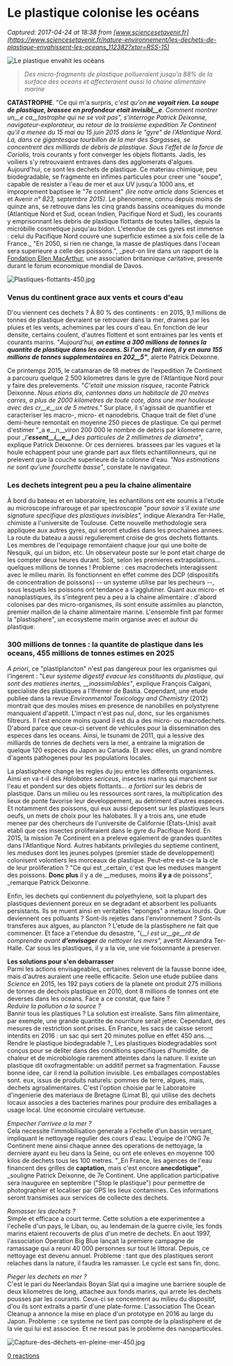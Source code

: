 # Le plastique colonise les océans

_Captured: 2017-04-24 at 18:38 from [www.sciencesetavenir.fr](https://www.sciencesetavenir.fr/nature-environnement/les-dechets-de-plastique-envahissent-les-oceans_112382?xtor=RSS-15)_

![Le plastique envahit les océans](https://www.sciencesetavenir.fr/assets/img/2014/06/23/cover-r4x3w1000-58fa2dc1db547-des-micro-fragments-de-plastique-pollueraient-jusqu-a-88.jpg)

> _Des micro-fragments de plastique pollueraient jusqu'a 88% de la surface des oceans et affecteraient aussi la chaine alimentaire marine_

**CATASTROPHE**. "Ce qui m'a surpris, _c'est qu'on __ne voyait rien. La soupe de plastique, brassee en profondeur etait invisibl__e__. Comment montrer un__e __ca__tastrophe qui ne se voit pas",_ s'interroge Patrick Deixonne, navigateur-explorateur, au retour de la troisieme expedition 7e Continent qu'il a menee du 15 mai au 15 juin 2015 dans le "gyre" de l'Atlantique Nord. La, dans ce gigantesque tourbillon de la mer des Sargasses, se concentrent des milliards de debris de plastique. Sous l'effet de la force de Coriolis_,_ trois courants y font converger les objets flottants. Jadis, les voiliers s'y retrouvaient entraves dans des agglomerats d'algues. Aujourd'hui, ce sont les dechets de plastique. Ce materiau chimique, peu biodegradable, se fragmente en infimes particules pour creer une "soupe", capable de resister a l'eau de mer et aux UV jusqu'a 1000 ans, et improprement baptisee le "7e continent" _(lire notre article_ _dans_ Sciences et et Avenir _n° 823, septembre 2015)_. Le phenomene, connu depuis moins de quinze ans, se retrouve dans les cinq grands bassins oceaniques du monde (Atlantique Nord et Sud, ocean Indien, Pacifique Nord et Sud), les courants y emprisonnant les debris de plastique flottants de toutes tailles, depuis la microbille cosmetique jusqu'au bidon. L'etendue de ces gyres est immense : celui du Pacifique Nord couvre une superficie estimee a six fois celle de la France._ "En 2050, si rien ne change, la masse de plastiques dans l'ocean sera superieure a celle des poissons.", _peut-on lire dans un rapport de la [Fondation Ellen MacArthur](http://www.ellenmacarthurfoundation.org/ce100/directory/scottish-smes), une association britannique caritative, presente durant le forum economique mondial de Davos.

![Plastiques-flottants-450.jpg](http://baladesnaturalistes.hautetfort.com/media/00/02/2608155064.jpg)

### **Venus du continent grace aux vents et cours d'eau**

D'ou viennent ces dechets ? À 80 % des continents : en 2015, 9,1 millions de tonnes de plastique devraient se retrouver dans la mer, draines par les pluies et les vents, achemines par les cours d'eau. En fonction de leur densite, certains coulent, d'autres flottent et sont entraines par les vents et courants marins. "_Aujourd'hui, __on estime a 300 millions de tonnes la quantite de plastique dans les oceans. Si l'on ne fait rien, il y en aura 155 millions de tonnes supplementaires en 202__5"__,_ alerte Patrick Deixonne.

Ce printemps 2015, le catamaran de 18 metres de l'expedition 7e Continent a parcouru quelque 2 500 kilometres dans le gyre de l'Atlantique Nord pour y faire des prelevements. "_C'etait une mission risquee,_ raconte Patrick Deixonne. _Nous etions dix, cantonnes dans un habitacle de 20 metres carres, a plus de 2000 kilometres de toute cote, dans une mer houleuse avec des cr__e__ux de 5 metres."_ Sur place, il s'agissait de quantifier et caracteriser les macro-, micro- et nanodebris. Chaque trait de filet d'une demi-heure remontait en moyenne 250 pieces de plastique. Ce qui permet d'estimer "_a e__n__viron 200 000 le nombre de debris par kilometre carre, pour __l'__essent__i__e__l__ des particules de 2 millimetres de diametre_", explique Patrick Deixonne. Or ces dernieres. brassees par les vagues et la houle echappent pour une grande part aux filets echantillonneurs, qui ne prelevent que la couche superieure de la colonne d'eau. _"Nos estimations ne sont qu'une fourchette basse"_, constate le navigateur.

### **Les dechets integrent peu a peu la chaine alimentaire**

À bord du bateau et en laboratoire, les echantillons ont ete soumis a l'etude au microscope infrarouge et par spectroscopie "_pour_ _savoir s'il existe une signature specifique des plastiques invisibles",_ indique Alexandra Ter-Halle, chimiste a l'universite de Toulouse. Cette nouvelle methodologie sera appliquee aux autres gyres, qui seront etudies dans les prochaines annees. La route du bateau a aussi regulierement croise de gros dechets flottants. Les membres de l'equipage remontaient chaque jour qui une boite de Nesquik, qui un bidon, etc. Un observateur poste sur le pont etait charge de les compter deux heures durant. Soit, selon les premieres extrapolations... quelques millions de tonnes ! Probleme : ces macrodechets interagissent avec le milieu marin. Ils fonctionnent en effet comme des DCP (dispositifs de concentration de poissons) -- un systeme utilise par les pecheurs --, sous lesquels les poissons ont tendance a s'agglutiner. Quant aux micro- et nanoplastiques, ils s'integrent peu a peu a la chaine alimentaire : d'abord colonises par des micro-organismes, ils sont ensuite assimiles au plancton, premier maillon de la chaine alimentaire marine. L'ensemble finit par former la "plastisphere", un ecosysteme marin organise avec et autour du plastique.

### **300 millions de tonnes : la quantite de plastique dans les oceans, 455 m****i****ll****i****ons de tonnes estimes en 2025**

_A priori_, ce "plastiplancton" n'est pas dangereux pour les organismes qui l'ingerent : "Leur _systeme digestif evacue les constituants du plastique, qui sont des matieres inertes, __inassimilables"_, explique François Calgani, specialiste des plastiques a l'Ifremer de Bastia. Cependant, une etude publiee dans la revue _Environmental Toxicology and Chemistry_ (2012) montrait que des moules mises en presence de nanobilles en polystyrene manquaient d'appetit. L'impact n'est pas nul, donc, sur les organismes filtreurs. Il l'est encore moins quand il est du a des micro- ou macrodechets. D'abord parce que ceux-ci servent de vehicules pour la dissemination des especes dans les oceans. Ainsi, le tsunami de 2011, qui a lessive des milliards de tonnes de dechets vers la mer, a entraine la migration de quelque 120 especes du Japon au Canada. Et avec elles, un grand nombre d'agents pathogenes pour les populations locales.

La plastisphere change les regles du jeu entre les differents organismes. Ainsi en va-t-il des _Halobates sericeus_, insectes marins qui marchent sur l'eau et pondent sur des objets flottants... _a fortiori_ sur les debris de plastique. Dans un milieu ou les ressources sont rares, la multiplication des lieux de ponte favorise leur developpement, au detriment d'autres especes. Et notamment des poissons, qui eux aussi deposent sur les plastiques leurs oeufs, un mets de choix pour les halobates. Il y a trois ans, une etude menee par des chercheurs de l'universite de Californie (États-Unis) avait etabli que ces insectes proliferaient dans le gyre du Pacifique Nord. En 2015, la mission 7e Continent en a preleve egalement de grandes quantites dans l'Atlantique Nord. Autres habitants privilegies du septieme continent, les meduses dont les jeunes polypes (premier stade de developpement) colonisent volontiers les morceaux de plastique. Peut-etre est-ce la la cle de leur proliferation ? "Ce qui est _certain, c'est que les meduses mangent des poissons. __Donc plus__ il y a de __meduses, moins __il y a__ de poissons", _remarque Patrick Deixonne.

Enfin, les dechets qui contiennent du polyethylene, soit la plupart des plastiques deviennent poreux en se degradant et absorbent les polluants persistants. Ils se muent ainsi en veritables "eponges" a metaux lourds. Que deviennent ces polluants ? Sont-ils rejetes dans l'environnement ? Sont-ils transferes aux algues, au plancton ? L'etude de la plastisphere ne fait que commencer. Et face a l'etendue du desastre, "_i__l est ur__ge__nt de comprendre avant __d'envisager__ de nettoyer les mers",_ avertit Alexandra Ter-Halle. Car sous les plastiques, il y a la vie, une vie foisonnante a preserver.

**Les solutions pour s'en debarrasser**  
Parmi les actions envisageables, certaines relevent de la fausse bonne idee, mais d'autres auraient une reelle efficacite. Selon une etude publiee dans _Science_ en 2015, les 192 pays cotiers de la planete ont produit 275 millions de tonnes de dechois plastique en 2010, dont 8 millions de tonnes ont ete deverses dans les oceans. Face a ce constat, que faire ?  
_Reduire la pollution a la source ?_  
Bannir tous les plastiques ? La solution est irrealiste. Sans film alimentaire, par exemple, une grande quantite de nourriture serait jetee. Cependant, des mesures de restriction sont prises. En France, les sacs de caisse seront interdits en 2016 : un sac qui sert 20 minutes pollue en effet 450 ans..._ Rendre le plastique biodegradable ?_ Les plastiques biodegradables sont conçus pour se deliter dans des conditions specifiques d'humidite, de chaleur et de microbiologie rarement atteintes dans la nature. Il existe un plastique dit oxofragmentable: un additif permet sa fragmentation. Fausse bonne idee, car il rend la pollution invisible. Les emballages compostables sont. eux, issus de produits naturels: pommes de terre, algues, mais, dechets agroalimentaires. C'est l'option choisie par le Laboratoire d'ingenierie des materiaux de Bretagne (Limat B), qui utilise des dechets locaux associes a des bacteries marines pour produire des emballages a usage local. Une economie circulaire vertueuse.

_Empecher l'arrivee a la mer ?_  
Cela necessite l'immobilisation generale a l'echelle d'un bassin versant, impliquant le nettoyage regulier des cours d'eau. L'equipe de l'ONG 7e Continent mene ainsi chaque annee des operations de nettoyage, la derniere ayant eu lieu dans la Seine, ou ont ete enleves en moyenne 100 kilos de dechets tous les 100 metres. "_En France, les agences de l'eau financent des grilles de __captation,__ mais c'est encore __anecdotique"__, _souligne Patrick Deixonne, de 7e Continent. Une application participative sera inauguree en septembre ("Stop le plastique") pour permettre de photographier et localiser par GPS les lieux contamines. Ces informations seront transmises aux services de collecte des dechets.

_Ramasser les dechets ?_  
Simple et efficace a court terme. Cette solution a ete experimentee a l'echelle d'un pays, le Liban, ou, au lendemain de la guerre civile, les fonds marins etaient recouverts de plus d'un metre de dechets. En aout 1997, l'association Operation Big Blue lançait la premiere campagne de ramassage qui a reuni 40 000 personnes sur tout le littoral. Depuis, ce nettoyage est devenu annuel. Probleme : tant que des plastiques seront relaches dans la nature, il faudra les ramasser. Le cycle est sans fin, donc.

_Pieger les dechets en mer ?_  
C'est le pari du Neerlandais Boyan Slat qui a imagine une barriere souple de deux kilometres de long, attachee aux fonds marins, qui arrete les dechets pousses par les courants. Ceux-ci se concentrent au milieu du dispositif, d'ou ils sont extraits a partir d'une plate-forme. L'association The Ocean Cleanup a annonce la mise en place d'un prototype en 2016 au large du Japon. Probleme : ce systeme ne tient pas compte de la plastisphere et de la vie qui lui est associee. Et ne resout pas le probleme des nanoparticules.

![Capture-des-déchets-en-pleine-mer-450.jpg](http://baladesnaturalistes.hautetfort.com/media/01/02/2150704340.jpg)

[0 reactions](https://www.sciencesetavenir.fr/nature-environnement/les-dechets-de-plastique-envahissent-les-oceans_112382?xtor=RSS-15)
